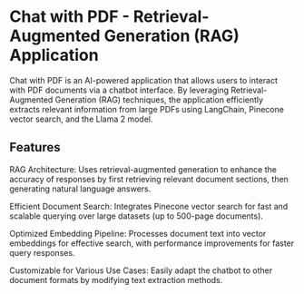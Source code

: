 # Chat with PDF - Retrieval-Augmented Generation (RAG) Application

Chat with PDF is an AI-powered application that allows users to interact with PDF documents via a chatbot interface. By leveraging Retrieval-Augmented Generation (RAG) techniques, the application efficiently extracts relevant information from large PDFs using LangChain, Pinecone vector search, and the Llama 2 model.


## Features
RAG Architecture: Uses retrieval-augmented generation to enhance the accuracy of responses by first retrieving relevant document sections, then generating natural language answers.

Efficient Document Search: Integrates Pinecone vector search for fast and scalable querying over large datasets (up to 500-page documents).

Optimized Embedding Pipeline: Processes document text into vector embeddings for effective search, with performance improvements for faster query responses.

Customizable for Various Use Cases: Easily adapt the chatbot to other document formats by modifying text extraction methods.
